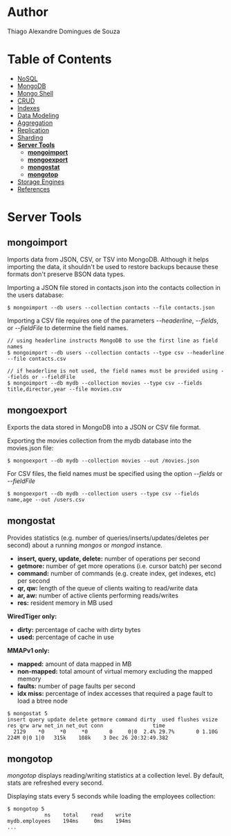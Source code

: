 # Author

Thiago Alexandre Domingues de Souza

# Table of Contents

- [NoSQL](./01-NoSQL.md)
- [MongoDB](./02-MongoDB.md)
- [Mongo Shell](./03-Mongo%20Shell.md)
- [CRUD](./04-CRUD.md)
- [Indexes](./05-Indexes.md)     
- [Data Modeling](./06-Data%20Modeling.md)
- [Aggregation](./07-Aggregation.md)
- [Replication](./08-Replication.md)
- [Sharding](./09-Sharding.md)
- **[Server Tools](#server-tools)**
  * **[mongoimport](#mongoimport)**
  * **[mongoexport](#mongoexport)**  
  * **[mongostat](#mongostat)**
  * **[mongotop](#mongotop)**  
- [Storage Engines](./11-Storage%20Engines.md)
- [References](./README.md#references)

# Server Tools

## mongoimport

Imports data from JSON, CSV, or TSV into MongoDB. Although it helps importing the data, it shouldn't be used to restore backups because these formats don't preserve BSON data types. 

Importing a JSON file stored in contacts.json into the contacts collection in the users database:

```
$ mongoimport --db users --collection contacts --file contacts.json
```


Importing a CSV file requires one of the parameters *--headerline*, *--fields*, or *--fieldFile* to determine the field names.

```
// using headerline instructs MongoDB to use the first line as field names
$ mongoimport --db users --collection contacts --type csv --headerline --file contacts.csv

// if headerline is not used, the field names must be provided using --fields or --fieldFile
$ mongoimport --db mydb --collection movies --type csv --fields title,director,year --file movies.csv 
```

## mongoexport

Exports the data stored in MongoDB into a JSON or CSV file format.

Exporting the movies collection from the mydb database into the movies.json file:

```
$ mongoexport --db mydb --collection movies --out /movies.json
```

For CSV files, the field names must be specified using the option *--fields* or *--fieldFile*

```
$ mongoexport --db mydb --collection users --type csv --fields name,age --out /users.csv
```

## mongostat

Provides statistics (e.g. number of queries/inserts/updates/deletes per second) about a running *mongos* or *mongod* instance.

- **insert, query, update, delete:** number of operations per second
- **getmore:** number of get more operations (i.e. cursor batch) per second
- **command:** number of commands (e.g. create index, get indexes, etc) per second
- **qr, qw:** length of the queue of clients waiting to read/write data
- **ar, aw:** number of active clients performing reads/writes
- **res:** resident memory in MB used 


**WiredTiger only:**
- **dirty:** percentage of cache with dirty bytes
- **used:** percentage of cache in use

**MMAPv1 only:**
- **mapped:** amount of data mapped in MB
- **non-mapped:** total amount of virtual memory excluding the mapped memory
- **faults:** number of page faults per second
- **idx miss:** percentage of index accesses that required a page fault to load a btree node


```
$ mongostat 5
insert query update delete getmore command dirty  used flushes vsize  res qrw arw net_in net_out conn                time
  2129    *0     *0     *0       0     0|0  2.4% 29.7%       0 1.10G 224M 0|0 1|0   315k    108k    3 Dec 26 20:32:49.382
```

## mongotop

*mongotop* displays reading/writing statistics at a collection level. By default, stats are refreshed every second.

Displaying stats every 5 seconds while loading the employees collection:

```
$ mongotop 5
            ns    total    read    write    
mydb.employees    194ms     0ms    194ms    
...
```
